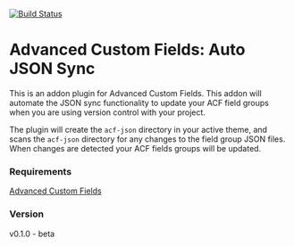 [![Build Status](https://travis-ci.org/jawittdesigns/advanced-custom-fields-auto-json-sync.svg?branch=master)](https://travis-ci.org/jawittdesigns/advanced-custom-fields-auto-json-sync)

# Advanced Custom Fields: Auto JSON Sync #
This is an addon plugin for Advanced Custom Fields. This addon will automate the JSON sync functionality to update your ACF field groups when you are using version control with your project.

The plugin will create the `acf-json` directory in your active theme, and scans the `acf-json` directory for any changes to the field group JSON files. When changes are detected your ACF fields groups will be updated.

### Requirements ###
[Advanced Custom Fields](https://wordpress.org/plugins/advanced-custom-fields/)

### Version ###
v0.1.0 - beta
